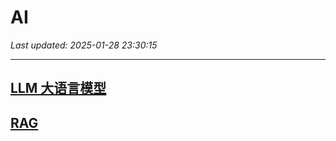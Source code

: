 # AI

_Last updated: 2025-01-28 23:30:15_

---

## [LLM 大语言模型](notion://188b9d65-1e5d-80a5-86e4-f4400a222092)

## [RAG](notion://188b9d65-1e5d-809d-8d34-e6e7fba1831b)

